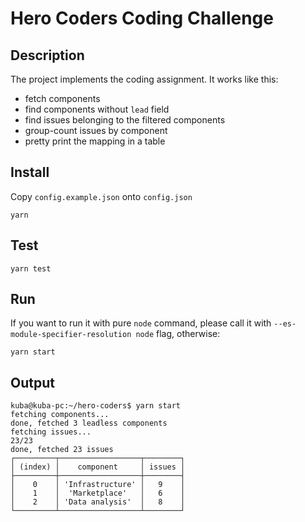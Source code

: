 # Hero Coders Coding Challenge

## Description
The project implements the coding assignment. It works like this:
- fetch components
- find components without `lead` field
- find issues belonging to the filtered components
- group-count issues by component
- pretty print the mapping in a table

## Install
Copy `config.example.json` onto `config.json`

`yarn`

## Test
`yarn test`

## Run
If you want to run it with pure `node` command, please call it with `--es-module-specifier-resolution node` flag, otherwise:

`yarn start`

## Output
```
kuba@kuba-pc:~/hero-coders$ yarn start
fetching components...
done, fetched 3 leadless components
fetching issues...
23/23
done, fetched 23 issues
┌─────────┬──────────────────┬────────┐
│ (index) │    component     │ issues │
├─────────┼──────────────────┼────────┤
│    0    │ 'Infrastructure' │   9    │
│    1    │  'Marketplace'   │   6    │
│    2    │ 'Data analysis'  │   8    │
└─────────┴──────────────────┴────────┘
```